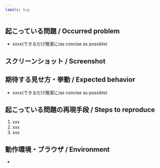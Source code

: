 ```yaml
---
labels: bug
---
```


## 起こっている問題 / Occurred problem
* xxxx(できるだけ簡潔に/as concise as possible)

## スクリーンショット / Screenshot
<!-- バグであればdeveloper toolからコンソールも合わせて添付 -->

## 期待する見せ方・挙動 / Expected behavior
* xxxx(できるだけ簡潔に/as concise as possible)


## 起こっている問題の再現手段 / Steps to reproduce
1. xxx
2. xxx
3. xxx

## 動作環境・ブラウザ / Environment
*
